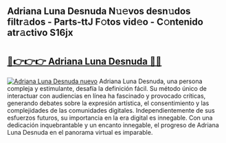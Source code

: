 ## Adriana Luna Desnuda N𝚞𝚎vos desn𝚞dos filtr𝚊dos - Parts-ttJ F𝚘tos vid𝚎o - C𝚘ntenido atr𝚊ctivo S16jx

# <h2><a href="http://mbe6ug.tromn.icu/?c=Adriana+Luna+Desnuda">🔗👉👉👉 Adriana Luna Desnuda 🔗🔗</a></h2>

[![Adriana Luna Desnuda nuevo](https://i.imgur.com/pEAQMta.gif)](http://mbe6ug.tromn.icu/?c=Adriana+Luna+Desnuda)
Adriana Luna Desnuda, una persona compleja y estimulante, desafía la definición fácil. Su método único de interactuar con audiencias en línea ha fascinado y provocado críticas, generando debates sobre la expresión artística, el consentimiento y las complejidades de las comunidades digitales. Independientemente de sus esfuerzos futuros, su importancia en la era digital es innegable. Con una dedicación inquebrantable y un encanto innegable, el progreso de Adriana Luna Desnuda en el panorama virtual es imparable.
